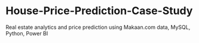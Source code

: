 # House-Price-Prediction-Case-Study
Real estate analytics and price prediction using Makaan.com data, MySQL, Python, Power BI
